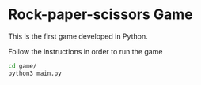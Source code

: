 # Rock-paper-scissors Game
This is the first game developed in Python.

Follow the instructions in order to run the game

```sh
cd game/
python3 main.py
```
